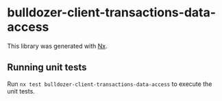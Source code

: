 # bulldozer-client-transactions-data-access

This library was generated with [Nx](https://nx.dev).

## Running unit tests

Run `nx test bulldozer-client-transactions-data-access` to execute the unit tests.
